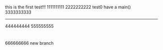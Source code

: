 this is the first test!!!
1111111111
2222222222
test0 have a main()
3333333333
***
444444444
555555555
#
666666666
new branch
